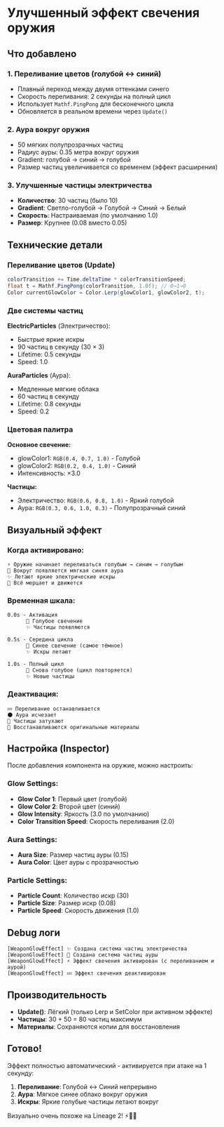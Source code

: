 # Улучшенный эффект свечения оружия

## Что добавлено

### 1. Переливание цветов (голубой ↔ синий)
- Плавный переход между двумя оттенками синего
- Скорость переливания: 2 секунды на полный цикл
- Использует `Mathf.PingPong` для бесконечного цикла
- Обновляется в реальном времени через `Update()`

### 2. Аура вокруг оружия
- 50 мягких полупрозрачных частиц
- Радиус ауры: 0.35 метра вокруг оружия
- Gradient: голубой → синий → голубой
- Размер частиц увеличивается со временем (эффект расширения)

### 3. Улучшенные частицы электричества
- **Количество**: 30 частиц (было 10)
- **Gradient**: Светло-голубой → Голубой → Синий → Белый
- **Скорость**: Настраиваемая (по умолчанию 1.0)
- **Размер**: Крупнее (0.08 вместо 0.05)

## Технические детали

### Переливание цветов (Update)
```csharp
colorTransition += Time.deltaTime * colorTransitionSpeed;
float t = Mathf.PingPong(colorTransition, 1.0f); // 0→1→0
Color currentGlowColor = Color.Lerp(glowColor1, glowColor2, t);
```

### Две системы частиц

**ElectricParticles** (Электричество):
- Быстрые яркие искры
- 90 частиц в секунду (30 × 3)
- Lifetime: 0.5 секунды
- Speed: 1.0

**AuraParticles** (Аура):
- Медленные мягкие облака
- 60 частиц в секунду
- Lifetime: 0.8 секунды
- Speed: 0.2

### Цветовая палитра

**Основное свечение:**
- glowColor1: `RGB(0.4, 0.7, 1.0)` - Голубой
- glowColor2: `RGB(0.2, 0.4, 1.0)` - Синий
- Интенсивность: ×3.0

**Частицы:**
- Электричество: `RGB(0.6, 0.8, 1.0)` - Яркий голубой
- Аура: `RGB(0.3, 0.6, 1.0, 0.3)` - Полупрозрачный синий

## Визуальный эффект

### Когда активировано:
```
⚡ Оружие начинает переливаться голубым → синим → голубым
🌟 Вокруг появляется мягкая синяя аура
✨ Летают яркие электрические искры
💫 Всё мерцает и движется
```

### Временная шкала:
```
0.0s - Активация
      🎨 Голубое свечение
      ✨ Частицы появляются

0.5s - Середина цикла
      🎨 Синее свечение (самое тёмное)
      ✨ Искры летают

1.0s - Полный цикл
      🎨 Снова голубое (цикл повторяется)
      ✨ Новые частицы
```

### Деактивация:
```
💤 Переливание останавливается
🌑 Аура исчезает
💨 Частицы затухают
🔄 Восстанавливаются оригинальные материалы
```

## Настройка (Inspector)

После добавления компонента на оружие, можно настроить:

### Glow Settings:
- **Glow Color 1**: Первый цвет (голубой)
- **Glow Color 2**: Второй цвет (синий)
- **Glow Intensity**: Яркость (3.0 по умолчанию)
- **Color Transition Speed**: Скорость переливания (2.0)

### Aura Settings:
- **Aura Size**: Размер частиц ауры (0.15)
- **Aura Color**: Цвет ауры с прозрачностью

### Particle Settings:
- **Particle Count**: Количество искр (30)
- **Particle Size**: Размер искр (0.08)
- **Particle Speed**: Скорость движения (1.0)

## Debug логи

```
[WeaponGlowEffect] ✨ Создана система частиц электричества
[WeaponGlowEffect] 🌟 Создана система частиц ауры
[WeaponGlowEffect] ⚡ Эффект свечения активирован (с переливанием и аурой)
[WeaponGlowEffect] 💤 Эффект свечения деактивирован
```

## Производительность

- **Update()**: Лёгкий (только Lerp и SetColor при активном эффекте)
- **Частицы**: 30 + 50 = 80 частиц максимум
- **Материалы**: Сохраняются копии для восстановления

## Готово!

Эффект полностью автоматический - активируется при атаке на 1 секунду:
1. **Переливание**: Голубой ↔ Синий непрерывно
2. **Аура**: Мягкое синее облако вокруг оружия
3. **Искры**: Яркие голубые частицы летают вокруг

Визуально очень похоже на Lineage 2! ⚡🌟✨
